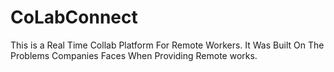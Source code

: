 # CoLabConnect
This is a Real Time Collab Platform For Remote Workers. It Was Built On The Problems Companies Faces When Providing Remote works. 
